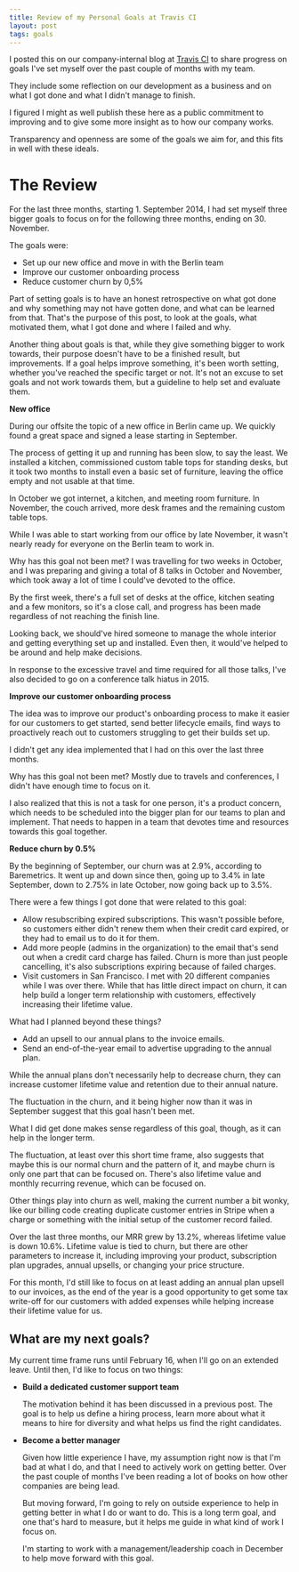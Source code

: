 ```yaml
---
title: Review of my Personal Goals at Travis CI
layout: post
tags: goals
---
```

I posted this on our company-internal blog at [Travis CI](https://travis-ci.com)
to share progress on goals I've set myself over the past couple of months with my team.

They include some reflection on our development as a business and on what I got
done and what I didn't manage to finish.

I figured I might as well publish these here as a public commitment to
improving and to give some more insight as to how our company works.

Transparency and openness are some of the goals we aim for, and this fits in
well with these ideals.

# The Review

For the last three months, starting 1. September 2014, I had set myself three
bigger goals to focus on for the following three months, ending on 30. November.

The goals were:

* Set up our new office and move in with the Berlin team
* Improve our customer onboarding process
* Reduce customer churn by 0,5%

Part of setting goals is to have an honest retrospective on what got done and
why something may not have gotten done, and what can be learned from that.
That's the purpose of this post, to look at the goals, what motivated them, what
I got done and where I failed and why.

Another thing about goals is that, while they give something bigger to work
towards, their purpose doesn't have to be a finished result, but improvements.
If a goal helps improve something, it's been worth setting, whether you've
reached the specific target or not. It's not an excuse to set goals and not work
towards them, but a guideline to help set and evaluate them.

**New office**

During our offsite the topic of a new office in Berlin came up. We quickly found
a great space and signed a lease starting in September.

The process of getting it up and running has been slow, to say the least. We
installed a kitchen, commissioned custom table tops for standing desks, but it
took two months to install even a basic set of furniture, leaving the office
empty and not usable at that time.

In October we got internet, a kitchen, and meeting room furniture. In November,
the couch arrived, more desk frames and the remaining custom table tops.

While I was able to start working from our office by late November, it wasn't
nearly ready for everyone on the Berlin team to work in.

Why has this goal not been met? I was travelling for two weeks in October, and I
was preparing and giving a total of 8 talks in October and November, which took
away a lot of time I could've devoted to the office.

By the first week, there's a full set of desks at the office, kitchen seating
and a few monitors, so it's a close call, and progress has been made regardless
of not reaching the finish line.

Looking back, we should've hired someone to manage the whole interior and
getting everything set up and installed. Even then, it would've helped to be
around and help make decisions.

In response to the excessive travel and time required for all those talks, I've
also decided to go on a conference talk hiatus in 2015.

**Improve our customer onboarding process**

The idea was to improve our product's onboarding process to make it easier for
our customers to get started, send better lifecycle emails, find ways to
proactively reach out to customers struggling to get their builds set up.

I didn't get any idea implemented that I had on this over the last three months.

Why has this goal not been met? Mostly due to travels and conferences, I didn't
have enough time to focus on it.

I also realized that this is not a task for one person, it's a product concern,
which needs to be scheduled into the bigger plan for our teams to plan and
implement. That needs to happen in a team that devotes time and resources
towards this goal together.

**Reduce churn by 0.5%**

By the beginning of September, our churn was at 2.9%, according to Baremetrics.
It went up and down since then, going up to 3.4% in late September, down to
2.75% in late October, now going back up to 3.5%.

There were a few things I got done that were related to this goal:

* Allow resubscribing expired subscriptions. This wasn't possible before, so
  customers either didn't renew them when their credit card expired, or they had
  to email us to do it for them.
* Add more people (admins in the organization) to the email that's send out when
  a credit card charge has failed. Churn is more than just people cancelling,
  it's also subscriptions expiring because of failed charges.
* Visit customers in San Francisco. I met with 20 different companies while I
  was over there. While that has little direct impact on churn, it can help
  build a longer term relationship with customers, effectively increasing their
  lifetime value.

What had I planned beyond these things?

* Add an upsell to our annual plans to the invoice emails.
* Send an end-of-the-year email to advertise upgrading to the annual plan.

While the annual plans don't necessarily help to decrease churn, they can
increase customer lifetime value and retention due to their annual nature.

The fluctuation in the churn, and it being higher now than it was in September
suggest that this goal hasn't been met.

What I did get done makes sense regardless of this goal, though, as it can help
in the longer term.

The fluctuation, at least over this short time frame, also suggests that maybe
this is our normal churn and the pattern of it, and maybe churn is only one part
that can be focused on. There's also lifetime value and monthly recurring
revenue, which can be focused on.

Other things play into churn as well, making the current number a bit wonky,
like our billing code creating duplicate customer entries in Stripe when a
charge or something with the initial setup of the customer record failed.

Over the last three months, our MRR grew by 13.2%, whereas lifetime value is
down 10.6%. Lifetime value is tied to churn, but there are other parameters to
increase it, including improving your product, subscription plan upgrades,
annual upsells, or changing your price structure.

For this month, I'd still like to focus on at least adding an annual plan upsell
to our invoices, as the end of the year is a good opportunity to get some tax
write-off for our customers with added expenses while helping increase their
lifetime value for us.

## What are my next goals?

My current time frame runs until February 16, when I'll go on an extended leave.
Until then, I'd like to focus on two things:

* **Build a dedicated customer support team**
  
  The motivation behind it has been discussed in a previous post. The goal is to
  help us define a hiring process, learn more about what it means to hire for
  diversity and what helps us find the right candidates.

* **Become a better manager**

  Given how little experience I have, my assumption right now is that I'm bad at
  what I do, and that I need to actively work on getting better. Over the past
  couple of months I've been reading a lot of books on how other companies are
  being lead.
  
  But moving forward, I'm going to rely on outside experience to help in getting
  better in what I do or want to do. This is a long term goal, and one that's
  hard to measure, but it helps me guide in what kind of work I focus on.
  
  I'm starting to work with a management/leadership coach in December to help
  move forward with this goal.
